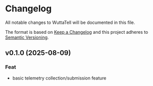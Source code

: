 
# Changelog
All notable changes to WuttaTell will be documented in this file.

The format is based on [Keep a Changelog](http://keepachangelog.com/en/1.0.0/)
and this project adheres to [Semantic Versioning](http://semver.org/spec/v2.0.0.html).

## v0.1.0 (2025-08-09)

### Feat

- basic telemetry collection/submission feature
